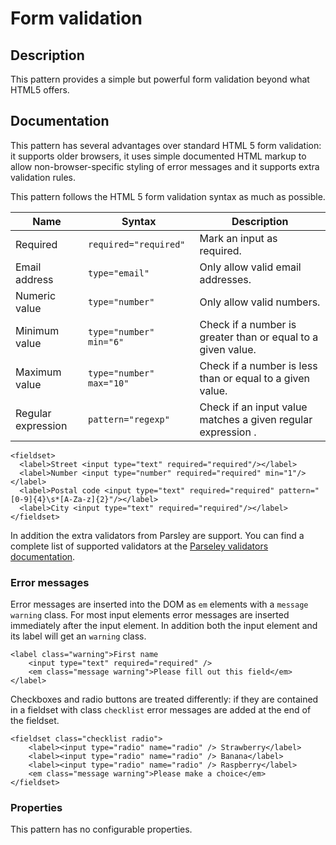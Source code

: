 # Form validation

## Description
This pattern provides a simple but powerful form validation beyond what HTML5 offers.

## Documentation

This pattern has several advantages over standard HTML 5 form validation: it supports older browsers, it uses simple documented HTML markup to allow non-browser-specific styling of error messages and it supports extra validation rules.

This pattern follows the HTML 5 form validation syntax as much as possible.

| Name | Syntax | Description |
| ---- | ------ | ----------- |
| Required | `required="required"` | Mark an input as required. |
| Email address | `type="email"` | Only allow valid email addresses. |
| Numeric value | `type="number"` | Only allow valid numbers. |
| Minimum value | `type="number" min="6"`| Check if a number is greater than or equal to a given value. |
| Maximum value | `type="number" max="10"`| Check if a number is less than or equal to a given value. |
| Regular expression | `pattern="regexp"`| Check if an input value matches a given regular expression . |


    <fieldset>
      <label>Street <input type="text" required="required"/></label>
      <label>Number <input type="number" required="required" min="1"/></label>
      <label>Postal code <input type="text" required="required" pattern="[0-9]{4}\s*[A-Za-z]{2}"/></label>
      <label>City <input type="text" required="required"/></label>
    </fieldset>

In addition the extra validators from Parsley are support. You can find a complete list of supported
validators at the [Parseley validators documentation](http://parsleyjs.org/documentation.html#validators).
### Error messages

Error messages are inserted into the DOM as `em` elements with a `message warning` class. For most input elements error messages are inserted immediately after the input element. In addition both the input element and its label will get an `warning` class.

    <label class="warning">First name
        <input type="text" required="required" />
        <em class="message warning">Please fill out this field</em>
    </label>


Checkboxes and radio buttons are treated differently: if they are contained in a fieldset with class `checklist` error messages are added at the end of the fieldset.

    <fieldset class="checklist radio">
        <label><input type="radio" name="radio" /> Strawberry</label>
        <label><input type="radio" name="radio" /> Banana</label>
        <label><input type="radio" name="radio" /> Raspberry</label>
        <em class="message warning">Please make a choice</em>
    </fieldset>

### Properties

This pattern has no configurable properties.

